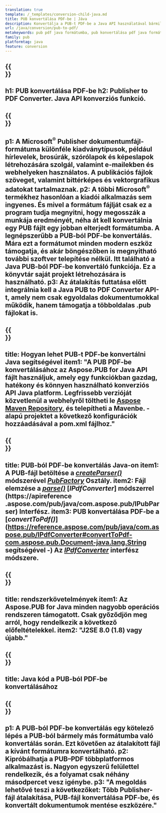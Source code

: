 ```yaml
---
translation: true
template: /_templates/conversion-child-java.md
title: PUB konvertálása PDF-be | Jáva
description: Konvertálja a PUB-t PDF-be a Java API használatával bármilyen platformon. Kiadói konverziós funkció, amely könnyen integrálható saját megoldásába.
url: /java/conversion/pub-to-pdf/
metakeywords: pub pdf java formátumba, pub konvertálása pdf java formátumba, java pub pdf formátumba, kiadó pdf java formátumba
family: pub
platformtag: java
feature: conversion
---
```


{{<section banner>}}
---
h1: PUB konvertálása PDF-be
h2: Publisher to PDF Converter. Java API konverziós funkció.
---

{{<section overview>}}
---
p1: A Microsoft<sup>®</sup> Publisher dokumentumfájl-formátuma különféle kiadványtípusok, például hírlevelek, brosúrák, szórólapok és képeslapok létrehozására szolgál, valamint e-mailekben és webhelyeken használatos. A publikációs fájlok szöveget, valamint bittérképes és vektorgrafikus adatokat tartalmaznak.
p2: A többi Microsoft<sup>®</sup> termékhez hasonlóan a kiadói alkalmazás sem ingyenes. És mivel a formátum fájlját csak ez a program tudja megnyitni, hogy megosszák a munkája eredményét, néha át kell konvertálnia egy PUB fájlt egy jobban elterjedt formátumba. A legnépszerűbb a PUB-ból PDF-be konvertálás. Mára ezt a formátumot minden modern eszköz támogatja, és akár böngészőben is megnyitható további szoftver telepítése nélkül. Itt található a Java PUB-ból PDF-be konvertáló funkciója. Ez a könyvtár saját projekt létrehozására is használható.
p3: Az átalakítás futtatása előtt integrálnia kell a Java PUB to PDF Converter API-t, amely nem csak egyoldalas dokumentumokkal működik, hanem támogatja a többoldalas .pub fájlokat is.
---

{{<section widget>}}
---
title: Hogyan lehet PUB-t PDF-be konvertálni Java segítségével
item1: "A PUB PDF-be konvertálásához az Aspose.PUB for Java API fájlt használjuk, amely egy funkciókban gazdag, hatékony és könnyen használható konverziós API Java platform. Legfrissebb verzióját közvetlenül a  webhelyről töltheti le [Aspose Maven Repository](https://repository.aspose.com/pub/), és telepítheti a Mavenbe. -alapú projektet a következő konfigurációk hozzáadásával a pom.xml fájlhoz."
---

{{<section feature1>}}
---
title: PUB-ból PDF-be konvertálás Java-on
item1: A PUB-fájl betöltése a [*createParser()*](https://reference.aspose.com/pub/java/com.aspose.pub/PubFactory#createParser-java.lang.String-) módszerével [*PubFactory*](https://reference.aspose.com/pub/java/com.aspose.pub/PubFactory) Osztály.
item2: Fájl elemzése a [*parse()*](https://reference.aspose.com/pub/java/com.aspose.pub/IPubParser#parse--) [*IPdfConverter*] módszerrel (https://apireference .aspose.com/pub/java/com.aspose.pub/IPubParser) Interfész.
item3: PUB konvertálása PDF-be a [*convertToPdf()*](https://reference.aspose.com/pub/java/com.aspose.pub/IPdfConverter#convertToPdf-com.aspose.pub.Document-java.lang.String segítségével -) Az [*IPdfConverter*](https://reference.aspose.com/pub/java/com.aspose.pub/IPdfConverter) interfész módszere.
---

{{<section feature2>}}
---
title: rendszerkövetelmények
item1: Az Aspose.PUB for Java minden nagyobb operációs rendszeren támogatott. Csak győződjön meg arról, hogy rendelkezik a következő előfeltételekkel.
item2: "J2SE 8.0 (1.8) vagy újabb."
---

{{<section codeexample>}}
---
title: Java kód a PUB-ból PDF-be konvertálásához
---

{{<section summary>}}
---
p1: A PUB-ból PDF-be konvertálás egy kötelező lépés a PUB-ból bármely más formátumba való konvertálás során. Ezt követően az átalakított fájl a kívánt formátumra konvertálható.
p2: Kipróbálhatja a PUB–PDF többplatformos alkalmazást is. Nagyon egyszerű felülettel rendelkezik, és a folyamat csak néhány másodpercet vesz igénybe.
p3: "A megoldás lehetővé teszi a következőket: Több Publisher-fájl átalakítása, PUB-fájl konvertálása PDF-be, és konvertált dokumentumok mentése eszközére."
---